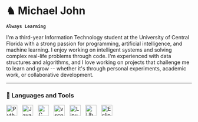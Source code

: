 # ♞ Michael John
**`Always Learning`**

I'm a third-year Information Technology student at the University of Central Florida with a strong passion for programming, artificial intelligence, and machine learning. I enjoy working on intelligent systems and solving complex real-life problems through code. I'm experienced with data structures and algorithms, and I love working on projects that challenge me to learn and grow -- whether it's through personal experiments, academic work, or collaborative development.

---

### 🧰 Languages and Tools
<img align="left" alt="Python" width="30px" style="padding-right:10px;" src="https://cdn.jsdelivr.net/gh/devicons/devicon@latest/icons/python/python-original.svg"/>
<img align="left" alt="Java" width="30px" style="padding-right:10px;" src="https://cdn.jsdelivr.net/gh/devicons/devicon@latest/icons/java/java-original.svg"/>
<img align="left" alt="C" width="30px" style="padding-right:10px;" src="https://cdn.jsdelivr.net/gh/devicons/devicon@latest/icons/c/c-original.svg" />
<img align="left" alt="vscode" width="30px" style="padding-right:10px;" src="https://cdn.jsdelivr.net/gh/devicons/devicon@latest/icons/vscode/vscode-original.svg" />
<img align="left" alt="Linux" width="30px" style="padding-right:10px;" src="https://cdn.jsdelivr.net/gh/devicons/devicon@latest/icons/linux/linux-original.svg" />
<img align="left" alt="Ubuntu" width="30px" style="padding-right:10px;" src="https://cdn.jsdelivr.net/gh/devicons/devicon@latest/icons/ubuntu/ubuntu-original.svg" />
<img align="left" alt="Eclipse" width="30px" style="padding-right:10px;" src="https://cdn.jsdelivr.net/gh/devicons/devicon@latest/icons/eclipse/eclipse-original.svg" />
<br />

